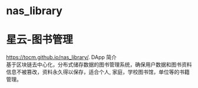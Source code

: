 # nas_library
# 星云-图书管理
https://tocm.github.io/nas_library/.
DApp 简介  
基于区块链去中心化，分布式储存数据的图书管理系统，确保用户数据和图书资料信息不被篡改，资料永久得以保存，适合个人,  家庭，学校图书馆，单位等的书籍管理。

